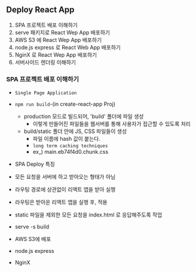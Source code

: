 ## Deploy React App

1. SPA 프로젝트 배포 이해하기
2. serve 패키지로 React Wep App 배포하기
3. AWS S3 에 React Wep App 배포하기
4. node.js express 로 React Web App 배포하기
5. NginX 로 React Wep App 배포하기
6. 서버사이드 렌더링 이해하기

### SPA 프로젝트 배포 이해하기

- `Single Page Application`

- `npm run build`-(in create-react-app Proj)

  - production 모드로 빌드되어, 'build' 폴더에 파일 생성
    - 이렇게 만들어진 파일들을 웹서버를 통해 사용자가 접근할 수 있도록 처리
  - build/static 폴더 안에 JS, CSS 파일들이 생성
    - 파일 이름에 hash 값이 붙는다.
    - `long term caching techniques`
    - ex\_) main.eb74f4d0.chunk.css

- SPA Deploy 특징
- 모든 요청을 서버에 하고 받아오는 형태가 아님
- 라우팅 경로에 상관없이 리액트 앱을 받아 실챙
- 라우팅은 받아온 리액트 앱을 실행 후, 적용
- static 파일을 제외한 모든 요청을 index.html 로 응답해주도록 작업
- serve -s build
- AWS S3에 배포
- node.js express
- NginX
